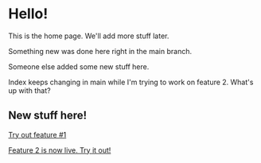 # Hello!

This is the home page. We'll add more stuff later.

Something new was done here right in the main branch.

Someone else added some new stuff here.

Index keeps changing in main while I'm trying to work on feature 2. What's up with that?

## New stuff here!
[Try out feature #1](feature-01.md)

[Feature 2 is now live. Try it out!](feature-02.md)
